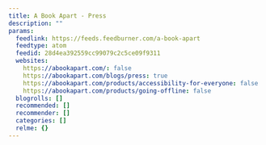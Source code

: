 ```yaml
---
title: A Book Apart - Press
description: ""
params:
  feedlink: https://feeds.feedburner.com/a-book-apart
  feedtype: atom
  feedid: 28d4ea392559cc99079c2c5ce09f9311
  websites:
    https://abookapart.com/: false
    https://abookapart.com/blogs/press: true
    https://abookapart.com/products/accessibility-for-everyone: false
    https://abookapart.com/products/going-offline: false
  blogrolls: []
  recommended: []
  recommender: []
  categories: []
  relme: {}
---
```

